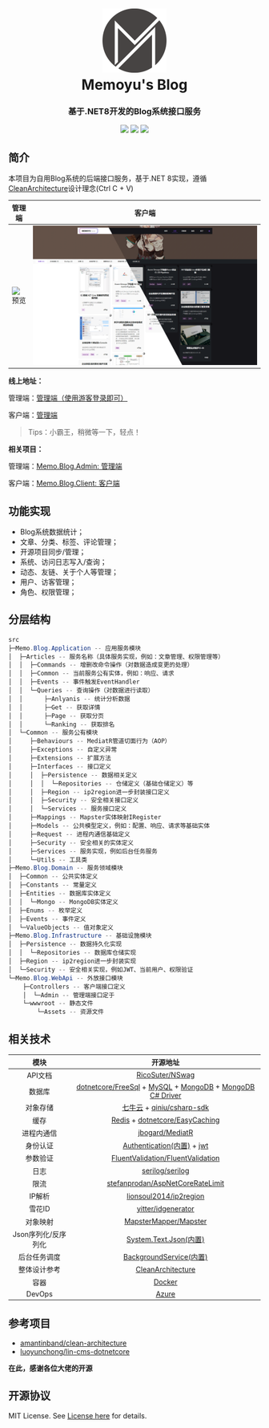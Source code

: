 <h1 align="center">
  <img src="https://raw.githubusercontent.com/Memoyu/Memoyu/main/logo.png" alt="memoyu" width="128" />
  <br>
  Memoyu's Blog
  <br>
</h1>
<div align="center">
 <h3>基于.NET8开发的Blog系统接口服务</h3>
 <a href="https://dotnet.microsoft.com/zh-cn/download"><img src="https://img.shields.io/badge/.net8.0.0-3963bc.svg"/></a>
 <a href="LICENSE"><img src="https://img.shields.io/badge/license-MIT-3963bc.svg"/></a>
 <a href="https://github.com/Memoyu"><img src="https://img.shields.io/badge/developer-memoyu-blue"/></a>

</div>


## 简介

本项目为自用Blog系统的后端接口服务，基于.NET 8实现，遵循[CleanArchitecture](https://github.com/amantinband/clean-architecture)设计理念(Ctrl C + V)

| 管理端 | 客户端 |
| :------------------------------: | :-------------------------------: |
| ![预览](https://raw.githubusercontent.com/Memoyu/Memo.Blog/main/docs/images/admin-ld.png) | ![预览](https://raw.githubusercontent.com/Memoyu/Memo.Blog/main/docs/images/client-ld.png) |

**线上地址：**

管理端：<a href="http://blog.admin.memoyu.com/" target="_blank">管理端（使用游客登录即可）</a>

客户端：<a href="http://blog.memoyu.com/" target="_blank">管理端</a>

> Tips：小霸王，稍微等一下，轻点！



**相关项目：**

管理端：[Memo.Blog.Admin: 管理端 ](https://github.com/Memoyu/Memo.Blog.Admin)

客户端：[Memo.Blog.Client: 客户端](https://github.com/Memoyu/Memo.Blog.Client)



## 功能实现

- Blog系统数据统计；
- 文章、分类、标签、评论管理；
- 开源项目同步/管理；
- 系统、访问日志写入/查询；
- 动态、友链、关于个人等管理；
- 用户、访客管理；
- 角色、权限管理；



## 分层结构
```powershell
src
├─Memo.Blog.Application -- 应用服务模块
│  ├─Articles -- 服务名称（具体服务实现，例如：文章管理、权限管理等）
│  │  ├─Commands -- 增删改命令操作（对数据造成变更的处理）
│  │  ├─Common -- 当前服务公有实体，例如：响应、请求
│  │  ├─Events -- 事件触发EventHandler
│  │  └─Queries -- 查询操作（对数据进行读取）
│  │      ├─Anlyanis -- 统计分析数据
│  │      ├─Get -- 获取详情
│  │      ├─Page -- 获取分页
│  │      └─Ranking -- 获取排名
│  └─Common -- 服务公有模块
│     ├─Behaviours -- MediatR管道切面行为（AOP）
│     ├─Exceptions -- 自定义异常
│     ├─Extensions -- 扩展方法
│     ├─Interfaces -- 接口定义
│     │  ├─Persistence -- 数据相关定义
│     │  │  └─Repositories -- 仓储定义（基础仓储定义）等
│     │  ├─Region -- ip2region进一步封装接口定义
│     │  ├─Security -- 安全相关接口定义
│     │  └─Services -- 服务接口定义
│     ├─Mappings -- Mapster实体映射IRegister
│     ├─Models -- 公共模型定义，例如：配置、响应、请求等基础实体
│     ├─Request -- 进程内通信基础定义
│     ├─Security -- 安全相关的实体定义
│     ├─Services -- 服务实现，例如后台任务服务
│     └─Utils -- 工具类
├─Memo.Blog.Domain -- 服务领域模块
│  ├─Common -- 公共实体定义
│  ├─Constants -- 常量定义
│  ├─Entities -- 数据库实体定义
│  │  └─Mongo -- MongoDB实体定义
│  ├─Enums -- 枚举定义
│  ├─Events -- 事件定义
│  └─ValueObjects -- 值对象定义
├─Memo.Blog.Infrastructure -- 基础设施模块
│  ├─Persistence -- 数据持久化实现
│  │  └─Repositories -- 数据库仓储实现
│  ├─Region -- ip2region进一步封装实现
│  └─Security -- 安全相关实现，例如JWT、当前用户、权限验证
└─Memo.Blog.WebApi -- 外放接口模块
    ├─Controllers -- 客户端接口定义
    │  └─Admin -- 管理端接口定于
    └─wwwroot -- 静态文件
        └─Assets -- 资源文件
```



## 相关技术
|                模块                 |                           开源地址                           |
| :---------------------------------: | :----------------------------------------------------------: |
|API文档|    [RicoSuter/NSwag](https://github.com/RicoSuter/NSwag)     |
|数据库| [dotnetcore/FreeSql](https://github.com/dotnetcore/FreeSql) + [MySQL](https://www.mysql.com/cn/) + [MongoDB](https://www.mongodb.com/) + [MongoDB C# Driver](https://www.mongodb.com/docs/drivers/csharp/current/) |
|对象存储|[七牛云](https://www.qiniu.com/) + [qiniu/csharp-sdk](https://github.com/qiniu/csharp-sdk)|
|缓存| [Redis](https://redis.io/) + [dotnetcore/EasyCaching](https://github.com/dotnetcore/EasyCaching) |
| 进程内通信 |[jbogard/MediatR](https://github.com/jbogard/MediatR)|
| 身份认证 |[Authentication(内置)](https://learn.microsoft.com/zh-cn/aspnet/core/security/authentication/?view=aspnetcore-8.0) + [jwt](https://jwt.io/)|
|参数验证|[FluentValidation/FluentValidation](https://github.com/FluentValidation/FluentValidation)     |
|日志|[serilog/serilog](https://github.com/serilog/serilog)     |
|限流| [stefanprodan/AspNetCoreRateLimit](https://github.com/stefanprodan/AspNetCoreRateLimit) |
|IP解析|[lionsoul2014/ip2region](https://github.com/lionsoul2014/ip2region/)|
|雪花ID|[yitter/idgenerator](https://github.com/yitter/idgenerator)|
|对象映射| [MapsterMapper/Mapster](https://github.com/MapsterMapper/Mapster) |
| Json序列化/反序列化 | [System.Text.Json(内置)](https://learn.microsoft.com/zh-cn/dotnet/api/system.text.json) |
|后台任务调度| [BackgroundService(内置)](https://learn.microsoft.com/zh-cn/dotnet/architecture/microservices/multi-container-microservice-net-applications/background-tasks-with-ihostedservice) |
|整体设计参考| [CleanArchitecture](https://github.com/amantinband/clean-architecture) |
|容器| [Docker](https://www.docker.com/) |
|DevOps|[Azure](https://dev.azure.com/)|



## 参考项目

- [amantinband/clean-architecture](https://github.com/amantinband/clean-architecture)
- [luoyunchong/lin-cms-dotnetcore](https://github.com/luoyunchong/lin-cms-dotnetcore)

**在此，感谢各位大佬的开源**



## 开源协议

MIT License. See [License here](./LICENSE) for details.
